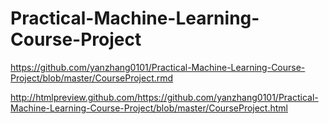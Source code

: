 # Practical-Machine-Learning-Course-Project
https://github.com/yanzhang0101/Practical-Machine-Learning-Course-Project/blob/master/CourseProject.rmd

http://htmlpreview.github.com/https://github.com/yanzhang0101/Practical-Machine-Learning-Course-Project/blob/master/CourseProject.html
